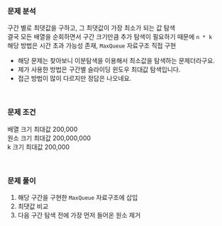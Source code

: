 ### 문제 분석
구간 별로 최댓값을 구하고, 그 최댓값이 가장 최소가 되는 값 탐색  
결국 모든 배열을 순회하면서 구간 크기만큼 추가 탐색이 필요하기 때문에 `n * k`  
해당 방법은 시간 초과 가능성 존재, `MaxQueue` 자료구조 직접 구현  


- 해당 문제는 찾아보니 이분탐색을 이용해서 최소값을 탐색하는 문제더라구요.  
- 제가 사용한 방법은 구간별 슬라이딩 윈도우 최대값 탐색입니다.  
- 접근 방법이 많이 다르지만 정답은 나오네요.  

<br>

### 문제 조건
배열 크기 최대값 200,000  
원소 크기 최대값 200,000,000  
k 크기 최대값 200,000

<br>

### 문제 풀이
1. 해당 구간을 구현한 `MaxQueue` 자료구조에 삽입
2. 최댓값 비교
3. 다음 구간 탐색 전에 가장 먼저 들어온 원소 제거

